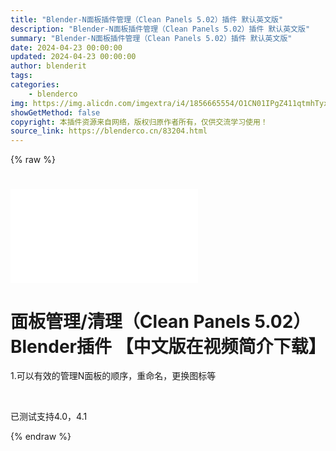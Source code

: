 ```yaml
---
title: "Blender-N面板插件管理（Clean Panels 5.02）插件 默认英文版"
description: "Blender-N面板插件管理（Clean Panels 5.02）插件 默认英文版"
summary: "Blender-N面板插件管理（Clean Panels 5.02）插件 默认英文版"
date: 2024-04-23 00:00:00
updated: 2024-04-23 00:00:00
author: blenderit
tags: 
categories:
    - blenderco
img: https://img.alicdn.com/imgextra/i4/1856665554/O1CN01IPgZ411qtmhTyxHJy_!!1856665554.jpg
showGetMethod: false
copyright: 本插件资源来自网络，版权归原作者所有，仅供交流学习使用！
source_link: https://blenderco.cn/83204.html
---
```


{% raw %}
<h1 title="面板清理（Clean Panels 5.02）Blender中文版插件"><div id="external-video-1a17a47bc6" class="external-video"><iframe frameborder="0" src="//player.bilibili.com/player.html?aid=876739731&amp;bvid=BV1AN4y1e7pM&amp;cid=1351129688&amp;p=1" allowfullscreen="true"></iframe></div></h1><h1 class="video-title tit" title="面板清理（Clean Panels 5.02）Blender中文版插件">面板管理/清理（Clean Panels 5.02）Blender插件 【中文版在视频简介下载】</h1><p>1.可以有效的管理N面板的顺序，重命名，更换图标等</p><p> </p><p>已测试支持4.0，4.1</p>
<div style="display: none">blenderco</div>
{% endraw %}